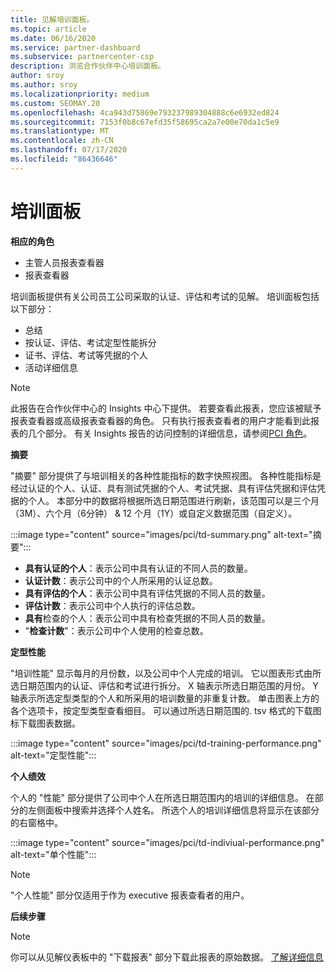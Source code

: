 ```yaml
---
title: 见解培训面板。
ms.topic: article
ms.date: 06/16/2020
ms.service: partner-dashboard
ms.subservice: partnercenter-csp
description: 浏览合作伙伴中心培训面板。
author: sroy
ms.author: sroy
ms.localizationpriority: medium
ms.custom: SEOMAY.20
ms.openlocfilehash: 4ca943d75869e793237989304888c6e6932ed824
ms.sourcegitcommit: 7153f0b8c67efd35f58695ca2a7e00e70da1c5e9
ms.translationtype: MT
ms.contentlocale: zh-CN
ms.lasthandoff: 07/17/2020
ms.locfileid: "86436646"
---
```

# <a name="trainings-dashboard"></a>培训面板

**相应的角色**
- 主管人员报表查看器
- 报表查看器

培训面板提供有关公司员工公司采取的认证、评估和考试的见解。 培训面板包括以下部分：

- 总结
- 按认证、评估、考试定型性能拆分
- 证书、评估、考试等凭据的个人
- 活动详细信息

>[!NOTE] 
>此报告在合作伙伴中心的 Insights 中心下提供。 若要查看此报表，您应该被赋予报表查看器或高级报表查看器的角色。 只有执行报表查看者的用户才能看到此报表的几个部分。 有关 Insights 报告的访问控制的详细信息，请参阅[PCI 角色](pci-roles.md)。

**摘要**

"摘要" 部分提供了与培训相关的各种性能指标的数字快照视图。 各种性能指标是经过认证的个人、认证、具有测试凭据的个人、考试凭据、具有评估凭据和评估凭据的个人。 本部分中的数据将根据所选日期范围进行刷新，该范围可以是三个月（3M）、六个月（6分钟） & 12 个月（1Y）或自定义数据范围（自定义）。 

:::image type="content" source="images/pci/td-summary.png" alt-text="摘要":::

- **具有认证的个人**：表示公司中具有认证的不同人员的数量。
- **认证计数**：表示公司中的个人所采用的认证总数。
- **具有评估的个人**：表示公司中具有评估凭据的不同人员的数量。 
- **评估计数**：表示公司中个人执行的评估总数。
- **具有**检查的个人：表示公司中具有检查凭据的不同人员的数量。 
- "**检查计数**"：表示公司中个人使用的检查总数。

**定型性能**

"培训性能" 显示每月的月份数，以及公司中个人完成的培训。 它以图表形式由所选日期范围内的认证、评估和考试进行拆分。 X 轴表示所选日期范围的月份。 Y 轴表示所选定型类型的个人和所采用的培训数量的非重复计数。 单击图表上方的各个选项卡，按定型类型查看细目。 可以通过所选日期范围的. tsv 格式的下载图标下载图表数据。

:::image type="content" source="images/pci/td-training-performance.png" alt-text="定型性能":::

**个人绩效**

个人的 "性能" 部分提供了公司中个人在所选日期范围内的培训的详细信息。 在部分的左侧面板中搜索并选择个人姓名。 所选个人的培训详细信息将显示在该部分的右窗格中。

:::image type="content" source="images/pci/td-indiviual-performance.png" alt-text="单个性能":::

>[!NOTE] 
> "个人性能" 部分仅适用于作为 executive 报表查看者的用户。 

**后续步骤**

>[!NOTE] 
> 你可以从见解仪表板中的 "下载报表" 部分下载此报表的原始数据。 [了解详细信息](pci-download-reports.md) 

